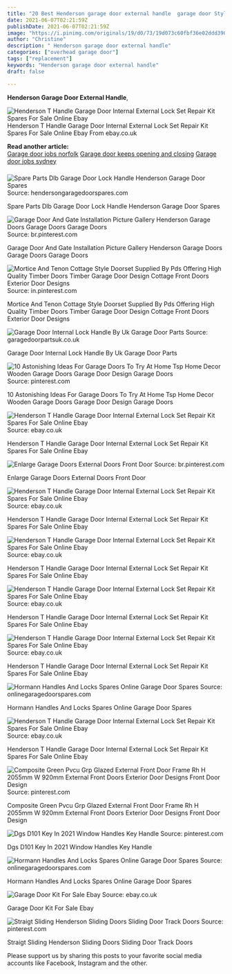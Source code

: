 ```yaml
---
title: "20 Best Henderson garage door external handle  garage door Style"
date: 2021-06-07T02:21:59Z
publishDate: 2021-06-07T02:21:59Z
image: "https://i.pinimg.com/originals/19/d0/73/19d073c60fbf36e02ddd390cfffc4823.jpg"
author: "Christine"
description: " Henderson garage door external handle"
categories: ["overhead garage door"]
tags: ["replacement"]
keywords: "Henderson garage door external handle"
draft: false

---
```

<!-- Head tag Code -->
**Henderson Garage Door External Handle**, 

![Henderson T Handle Garage Door Internal External Lock Set Repair Kit Spares For Sale Online Ebay](https://i.ebayimg.com/images/g/egQAAOSwB~BfQmkL/s-l225.jpg "Henderson T Handle Garage Door Internal External Lock Set Repair Kit Spares For Sale Online Ebay")
Henderson T Handle Garage Door Internal External Lock Set Repair Kit Spares For Sale Online Ebay From ebay.co.uk

**Read another article:**  
[Garage door jobs norfolk](/garage-door-jobs-norfolk/)
[Garage door keeps opening and closing](/garage-door-keeps-opening-and-closing/)
[Garage door jobs sydney](/garage-door-jobs-sydney/)




### 

 


![Spare Parts Dlb Garage Door Lock Handle Henderson Garage Door Spares](https://www.hendersongaragedoorspares.com/images/uploads/DLB.jpg "Spare Parts Dlb Garage Door Lock Handle Henderson Garage Door Spares")
Source: hendersongaragedoorspares.com

Spare Parts Dlb Garage Door Lock Handle Henderson Garage Door Spares  

![Garage Door And Gate Installation Picture Gallery Henderson Garage Doors Garage Doors Garage Doors](https://i.pinimg.com/originals/f6/bf/83/f6bf83c210680af2d4beaa9932b4b8ad.jpg "Garage Door And Gate Installation Picture Gallery Henderson Garage Doors Garage Doors Garage Doors")
Source: br.pinterest.com

Garage Door And Gate Installation Picture Gallery Henderson Garage Doors Garage Doors Garage Doors  

![Mortice And Tenon Cottage Style Doorset Supplied By Pds Offering High Quality Timber Doors Timber Garage Door Design Cottage Front Doors Exterior Door Designs](https://i.pinimg.com/originals/74/15/44/74154421d27939165b33610fcf8d59a1.jpg "Mortice And Tenon Cottage Style Doorset Supplied By Pds Offering High Quality Timber Doors Timber Garage Door Design Cottage Front Doors Exterior Door Designs")
Source: in.pinterest.com

Mortice And Tenon Cottage Style Doorset Supplied By Pds Offering High Quality Timber Doors Timber Garage Door Design Cottage Front Doors Exterior Door Designs  

![Garage Door Internal Lock Handle By Uk Garage Door Parts](https://www.garagedoorpartsuk.co.uk/image/cache/catalog/henderson-t-handle-external-and-internal-lock-set-a2440-600x315w.jpg "Garage Door Internal Lock Handle By Uk Garage Door Parts")
Source: garagedoorpartsuk.co.uk

Garage Door Internal Lock Handle By Uk Garage Door Parts  

![10 Astonishing Ideas For Garage Doors To Try At Home Tsp Home Decor Wooden Garage Doors Garage Door Design Garage Doors](https://i.pinimg.com/474x/e2/6d/cf/e26dcf998b6216889766b5a70e96b7f5.jpg "10 Astonishing Ideas For Garage Doors To Try At Home Tsp Home Decor Wooden Garage Doors Garage Door Design Garage Doors")
Source: pinterest.com

10 Astonishing Ideas For Garage Doors To Try At Home Tsp Home Decor Wooden Garage Doors Garage Door Design Garage Doors  

![Henderson T Handle Garage Door Internal External Lock Set Repair Kit Spares For Sale Online Ebay](https://i.ebayimg.com/images/g/S~4AAOSwPK1ZPtFC/s-l225.jpg "Henderson T Handle Garage Door Internal External Lock Set Repair Kit Spares For Sale Online Ebay")
Source: ebay.co.uk

Henderson T Handle Garage Door Internal External Lock Set Repair Kit Spares For Sale Online Ebay  

![Enlarge Garage Doors External Doors Front Door](https://i.pinimg.com/474x/9c/a7/a6/9ca7a6ba54a9a6106fc12b83d4bdc8d5.jpg "Enlarge Garage Doors External Doors Front Door")
Source: br.pinterest.com

Enlarge Garage Doors External Doors Front Door  

![Henderson T Handle Garage Door Internal External Lock Set Repair Kit Spares For Sale Online Ebay](https://i.ebayimg.com/images/g/TBIAAOSwCmRbAbdh/s-l225.jpg "Henderson T Handle Garage Door Internal External Lock Set Repair Kit Spares For Sale Online Ebay")
Source: ebay.co.uk

Henderson T Handle Garage Door Internal External Lock Set Repair Kit Spares For Sale Online Ebay  

![Henderson T Handle Garage Door Internal External Lock Set Repair Kit Spares For Sale Online Ebay](https://i.ebayimg.com/images/g/WdUAAOSwWNBfQkdr/s-l225.jpg "Henderson T Handle Garage Door Internal External Lock Set Repair Kit Spares For Sale Online Ebay")
Source: ebay.co.uk

Henderson T Handle Garage Door Internal External Lock Set Repair Kit Spares For Sale Online Ebay  

![Henderson T Handle Garage Door Internal External Lock Set Repair Kit Spares For Sale Online Ebay](https://i.ebayimg.com/images/g/J8UAAOSwlXhZaP2M/s-l225.jpg "Henderson T Handle Garage Door Internal External Lock Set Repair Kit Spares For Sale Online Ebay")
Source: ebay.co.uk

Henderson T Handle Garage Door Internal External Lock Set Repair Kit Spares For Sale Online Ebay  

![Henderson T Handle Garage Door Internal External Lock Set Repair Kit Spares For Sale Online Ebay](https://i.ebayimg.com/images/g/9csAAOSwqNdeYNT3/s-l225.jpg "Henderson T Handle Garage Door Internal External Lock Set Repair Kit Spares For Sale Online Ebay")
Source: ebay.co.uk

Henderson T Handle Garage Door Internal External Lock Set Repair Kit Spares For Sale Online Ebay  

![Hormann Handles And Locks Spares Online Garage Door Spares](https://www.onlinegaragedoorspares.com/wp-content/uploads/HOS2000-4100-copy-300x300.jpg "Hormann Handles And Locks Spares Online Garage Door Spares")
Source: onlinegaragedoorspares.com

Hormann Handles And Locks Spares Online Garage Door Spares  

![Henderson T Handle Garage Door Internal External Lock Set Repair Kit Spares For Sale Online Ebay](https://i.ebayimg.com/images/g/l9IAAOSw0eRe2kF7/s-l225.jpg "Henderson T Handle Garage Door Internal External Lock Set Repair Kit Spares For Sale Online Ebay")
Source: ebay.co.uk

Henderson T Handle Garage Door Internal External Lock Set Repair Kit Spares For Sale Online Ebay  

![Composite Green Pvcu Grp Glazed External Front Door Frame Rh H 2055mm W 920mm External Front Doors Exterior Door Designs Front Door Design](https://i.pinimg.com/474x/8a/0a/a7/8a0aa7a875566762a72dd67bb53fc750.jpg "Composite Green Pvcu Grp Glazed External Front Door Frame Rh H 2055mm W 920mm External Front Doors Exterior Door Designs Front Door Design")
Source: pinterest.com

Composite Green Pvcu Grp Glazed External Front Door Frame Rh H 2055mm W 920mm External Front Doors Exterior Door Designs Front Door Design  

![Dgs D101 Key In 2021 Window Handles Key Handle](https://i.pinimg.com/474x/0e/7a/0d/0e7a0d6e053914dee3c7fe133952943e.jpg "Dgs D101 Key In 2021 Window Handles Key Handle")
Source: pinterest.com

Dgs D101 Key In 2021 Window Handles Key Handle  

![Hormann Handles And Locks Spares Online Garage Door Spares](https://www.onlinegaragedoorspares.com/wp-content/uploads/HOS2005-copy-300x300.jpg "Hormann Handles And Locks Spares Online Garage Door Spares")
Source: onlinegaragedoorspares.com

Hormann Handles And Locks Spares Online Garage Door Spares  

![Garage Door Kit For Sale Ebay](https://i.ebayimg.com/thumbs/images/g/M3kAAOSwjpNa0nxz/s-l300.jpg "Garage Door Kit For Sale Ebay")
Source: ebay.co.uk

Garage Door Kit For Sale Ebay  

![Straigt Sliding Henderson Sliding Doors Sliding Door Track Doors](https://i.pinimg.com/originals/19/d0/73/19d073c60fbf36e02ddd390cfffc4823.jpg "Straigt Sliding Henderson Sliding Doors Sliding Door Track Doors")
Source: pinterest.com

Straigt Sliding Henderson Sliding Doors Sliding Door Track Doors  

Please support us by sharing this posts to your favorite social media accounts like Facebook, Instagram and the other.

